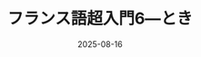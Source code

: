 ---
title: "フランス語超入門6―とき" 
date: 2025-08-16
image: '~/assets/images/black.png'
tags:
- フランス語
- 超入門
---